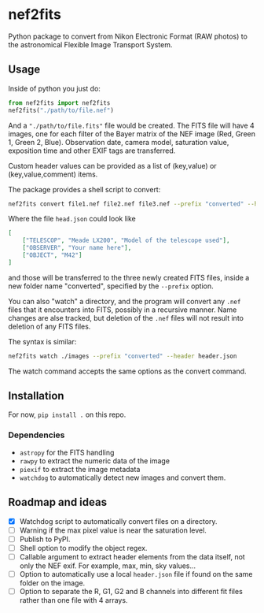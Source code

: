 # nef2fits

Python package to convert from Nikon Electronic Format (RAW photos) to the astronomical Flexible Image Transport System.

## Usage

Inside of python you just do:
```python
from nef2fits import nef2fits
nef2fits("./path/to/file.nef")
```
And a `"./path/to/file.fits"` file would be created. The FITS file will have 4 images, one for each filter of the Bayer matrix of the NEF image (Red, Green 1, Green 2, Blue). Observation date, camera model, saturation value, exposition time and other EXIF tags are transferred.

Custom header values can be provided as a list of (key,value) or (key,value,comment) items.

The package provides a shell script to convert:
```bash
nef2fits convert file1.nef file2.nef file3.nef --prefix "converted" --header header.json
```

Where the file `head.json` could look like
```json
[
    ["TELESCOP", "Meade LX200", "Model of the telescope used"],
    ["OBSERVER", "Your name here"],
    ["OBJECT", "M42"]
]
```
and those will be transferred to the three newly created FITS files, inside a new folder name "converted", specified by the `--prefix` option.

You can also "watch" a directory, and the program will convert any `.nef` files that it encounters into FITS, possibly in a recursive manner. Name changes are alse tracked, but deletion of the `.nef` files will not result into deletion of any FITS files.

The syntax is similar:

```bash
nef2fits watch ./images --prefix "converted" --header header.json
```

The watch command accepts the same options as the convert command.


## Installation

For now, `pip install .` on this repo. 

### Dependencies

* `astropy` for the FITS handling
* `rawpy` to extract the numeric data of the image
* `piexif` to extract the image metadata
* `watchdog` to automatically detect new images and convert them.




## Roadmap and ideas

- [x] Watchdog script to automatically convert files on a directory.
- [ ] Warning if the max pixel value is near the saturation level.
- [ ] Publish to PyPI.
- [ ] Shell option to modify the object regex.
- [ ] Callable argument to extract header elements from the data itself, not only the NEF exif. For example, max, min, sky values...
- [ ] Option to automatically use a local `header.json` file if found on the same folder on the image.
- [ ] Option to separate the R, G1, G2 and B channels into different fit files rather than one file with 4 arrays.
